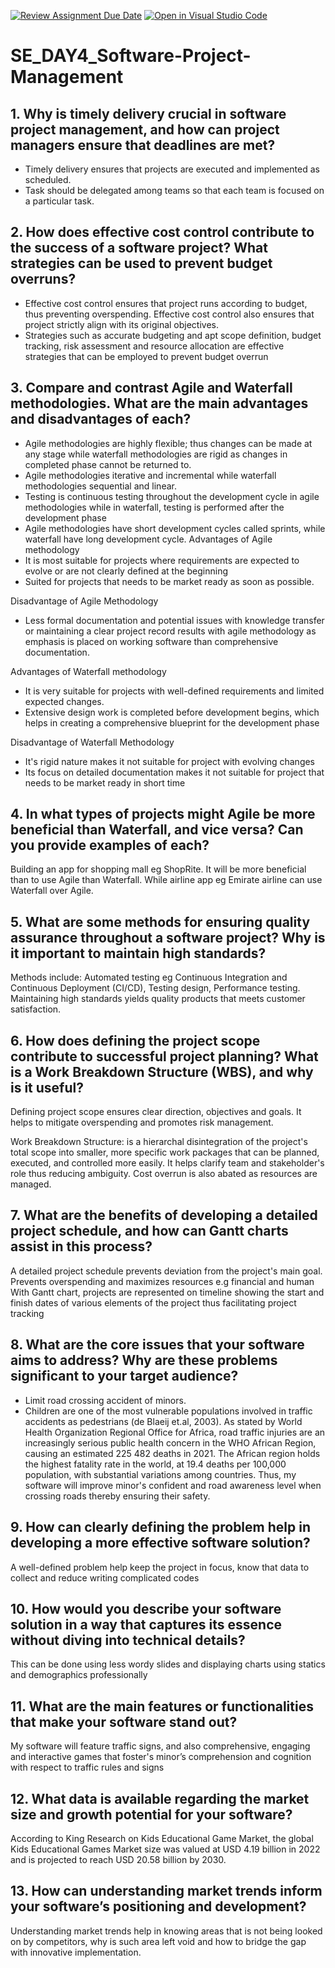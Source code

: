 [![Review Assignment Due Date](https://classroom.github.com/assets/deadline-readme-button-22041afd0340ce965d47ae6ef1cefeee28c7c493a6346c4f15d667ab976d596c.svg)](https://classroom.github.com/a/9pw6JKcu)
[![Open in Visual Studio Code](https://classroom.github.com/assets/open-in-vscode-2e0aaae1b6195c2367325f4f02e2d04e9abb55f0b24a779b69b11b9e10269abc.svg)](https://classroom.github.com/online_ide?assignment_repo_id=15660805&assignment_repo_type=AssignmentRepo)
# SE_DAY4_Software-Project-Management
## 1. Why is timely delivery crucial in software project management, and how can project managers ensure that deadlines are met?
- Timely delivery ensures that projects are executed and implemented as scheduled. 
- Task should be delegated among teams so that each team is focused on a particular task.


## 2. How does effective cost control contribute to the success of a software project? What strategies can be used to prevent budget overruns?
- Effective cost control ensures that project runs according to budget, thus preventing overspending. Effective cost control also ensures that project strictly align with its original objectives.
- Strategies such as accurate budgeting and apt scope definition, budget tracking, risk assessment and resource allocation are effective strategies that can be employed to prevent budget overrun

## 3. Compare and contrast Agile and Waterfall methodologies. What are the main advantages and disadvantages of each?
- Agile methodologies are highly flexible; thus changes can be made at any stage while waterfall methodologies are rigid as changes in completed phase cannot be returned to.
- Agile methodologies iterative and incremental while waterfall methodologies sequential and linear.
- Testing is continuous testing throughout the development cycle in agile methodologies while in waterfall, testing is performed after the development phase
- Agile methodologies have short development cycles called sprints, while waterfall have long development cycle.
Advantages of Agile methodology
- It is most suitable for projects where requirements are expected to evolve or are not clearly defined at the beginning
- Suited for projects that needs to be market ready as soon as possible. 

Disadvantage of Agile Methodology
- Less formal documentation and potential issues with knowledge transfer or maintaining a clear project record results with agile methodology as emphasis is placed on working software than comprehensive documentation.

Advantages of Waterfall methodology
- It is very suitable for projects with well-defined requirements and limited expected changes.
- Extensive design work is completed before development begins, which helps in creating a comprehensive blueprint for the development phase
 
Disadvantage of Waterfall Methodology
- It's rigid nature makes it not suitable for project with evolving changes
- Its focus on detailed documentation makes it not suitable for project that needs to be market ready in short time

## 4. In what types of projects might Agile be more beneficial than Waterfall, and vice versa? Can you provide examples of each?
Building an app for shopping mall eg ShopRite. It will be more beneficial than to use Agile than Waterfall. While airline app eg Emirate airline can use Waterfall over Agile.
## 5. What are some methods for ensuring quality assurance throughout a software project? Why is it important to maintain high standards?
Methods include: Automated testing eg Continuous Integration and Continuous Deployment (CI/CD), Testing design, Performance testing.
Maintaining high standards yields quality products that meets customer satisfaction.

## 6. How does defining the project scope contribute to successful project planning? What is a Work Breakdown Structure (WBS), and why is it useful?
Defining project scope ensures clear direction, objectives and goals. It helps to mitigate overspending and promotes risk management.

Work Breakdown Structure: is a hierarchal disintegration of the project's total scope into smaller, more specific work packages that can be planned, executed, and controlled more easily. It helps clarify team and stakeholder's role thus reducing ambiguity. Cost overrun is also abated as resources are managed. 

## 7. What are the benefits of developing a detailed project schedule, and how can Gantt charts assist in this process?
A detailed project schedule prevents deviation from the project's main goal. Prevents overspending and maximizes resources e.g financial and human
With Gantt chart, projects are represented on timeline showing the start and finish dates of various elements of the project thus facilitating project tracking

## 8. What are the core issues that your software aims to address? Why are these problems significant to your target audience?
- Limit road crossing accident of minors.
- Children are one of the most vulnerable populations involved in traffic accidents as pedestrians (de Blaeij et.al, 2003). As stated by World Health Organization Regional Office for Africa, road traffic injuries are an increasingly serious public health concern in the WHO African Region, causing an estimated 225 482 deaths in 2021. The African region holds the highest fatality rate in the world, at 19.4 deaths per 100,000 population, with substantial variations among countries.
Thus, my software will improve minor's confident and road awareness level when crossing roads thereby ensuring their safety.

## 9. How can clearly defining the problem help in developing a more effective software solution?
A well-defined problem help keep the project in focus, know that data to collect and reduce writing complicated codes
## 10. How would you describe your software solution in a way that captures its essence without diving into technical details?
This can be done using less wordy slides and displaying charts using statics and demographics professionally
## 11. What are the main features or functionalities that make your software stand out?
My software will feature traffic signs, and also comprehensive, engaging and interactive games that foster's minor’s comprehension and cognition with respect to traffic rules and signs
## 12. What data is available regarding the market size and growth potential for your software?
According to King Research on Kids Educational Game Market, the global Kids Educational Games Market size was valued at USD 4.19 billion in 2022 and is projected to reach USD 20.58 billion by 2030. 
## 13. How can understanding market trends inform your software’s positioning and development?
Understanding market trends help in knowing areas that is not being looked on by competitors, why is such area left void and how to bridge the gap with innovative implementation.
